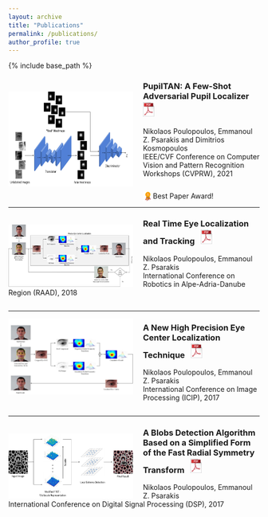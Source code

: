 ```yaml
---
layout: archive
title: "Publications"
permalink: /publications/
author_profile: true
---
```


{% include base_path %}


<p> <img align="left" style="padding-right:20px; padding-top:30px; padding-bottom:20px;" src="/images/CVPRW.png" alt="drawing" width="250" height="191"> </p> <h3> PupilTAN: A Few-Shot Adversarial Pupil Localizer &nbsp; <a href="http://npoul.github.io/files/CVPRW2021.pdf"> <img src="/images/pdf-icon_3.png" alt="drawing" width="25"/> </a> </h3>
Nikolaos Poulopoulos, Emmanoul Z. Psarakis and Dimitrios Kosmopoulos
<br /> IEEE/CVF Conference on Computer Vision and Pattern Recognition Workshops (CVPRW), 2021 
<pre>
</pre>
<img align="left" src="/images/award.jpg" alt="drawing" width="20"/> Best Paper Award!

---
<p> <img align="left" style="padding-right:20px; padding-top:20px;" src="/images/RAAD.png" alt="drawing" width="250" height="125"> </p> <h3> Real Time Eye Localization and Tracking  &nbsp; <a href="http://npoul.github.io/files/RAAD2018.pdf"> <img src="/images/pdf-icon_3.png" alt="drawing" width="25"/> </a> </h3>
Nikolaos Poulopoulos, Emmanoul Z. Psarakis
<br /> International Conference on Robotics in Alpe-Adria-Danube Region (RAAD), 2018
<pre>
</pre>

---
<p> <img align="left" style="padding-right:20px" src="/images/ICIP.png" alt="drawing" width="250"> </p> <h3> A New High Precision Eye Center Localization Technique  &nbsp; <a href="http://npoul.github.io/files/ICIP2017.pdf"> <img src="/images/pdf-icon_3.png" alt="drawing" width="25"/></a> </h3>
Nikolaos Poulopoulos, Emmanoul Z. Psarakis
<br /> International Conference on Image Processing (ICIP), 2017
<pre>
</pre>

---
<p> <img align="left" style="padding-right:20px; padding-top:20px;" src="/images/DSP.png" alt="drawing" width="250" height="132"> </p> <h3> A Blobs Detection Algorithm Based on a Simplified Form
of the Fast Radial Symmetry Transform  &nbsp; <a href="http://npoul.github.io/files/DSP2017.pdf"> <img src="/images/pdf-icon_3.png" alt="drawing" width="25"/> </a> </h3>
Nikolaos Poulopoulos, Emmanoul Z. Psarakis
<br /> International Conference on Digital Signal Processing (DSP), 2017

